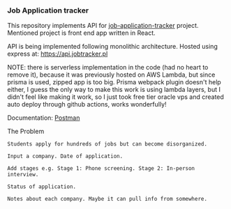 ### Job Application tracker

This repository implements API for [job-application-tracker](https://github.com/energywraith/job-application-tracker) project.
Mentioned project is front end app written in React.

API is being implemented following monolithic architecture.
Hosted using express at: https://api.jobtracker.pl

NOTE: there is serverless implementation in the code (had no heart to remove it), because it was previously hosted on AWS Lambda, but since prisma is used, zipped app is too big.
Prisma webpack plugin doesn't help either, I guess the only way to make this work is using lambda layers, but I didn't feel like making it work,
so I just took free tier oracle vps and created auto deploy through github actions, works wonderfully!

Documentation:
[Postman](https://documenter.getpostman.com/view/9956320/UyrBhvHX)

The Problem

    Students apply for hundreds of jobs but can become disorganized.

    Input a company. Date of application.

    Add stages e.g. Stage 1: Phone screening. Stage 2: In-person interview.

    Status of application.

    Notes about each company. Maybe it can pull info from somewhere.
